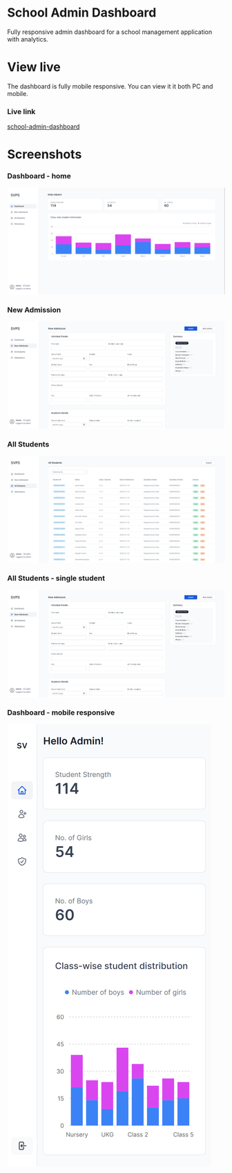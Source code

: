 # School Admin Dashboard

Fully responsive admin dashboard for a school management application with analytics.

# View live

The dashboard is fully mobile responsive. You can view it it both PC and mobile.

### Live link

[school-admin-dashboard](https://a56-school-admin-dashboard.vercel.app/)

# Screenshots

### Dashboard - home

![Dashboard - home](./screenshots/3-dashboard-home.PNG)

### New Admission

![New Admission](./screenshots/4-dashboard-new-admission.PNG)

### All Students

![All Students](./screenshots/5-dashboard-all-students.PNG)

### All Students - single student

![All Students - single student](./screenshots/4-dashboard-new-admission.PNG)

### Dashboard - mobile responsive

![Dashboard - mobile responsive](./screenshots/7-dashboard-mobile.png)
